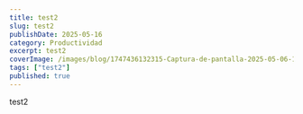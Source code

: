 ```yaml
---
title: test2
slug: test2
publishDate: 2025-05-16
category: Productividad
excerpt: test2
coverImage: /images/blog/1747436132315-Captura-de-pantalla-2025-05-06-113857.png
tags: ["test2"]
published: true
---
```


test2